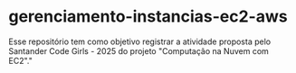 # gerenciamento-instancias-ec2-aws
Esse repositório tem como objetivo registrar a atividade proposta pelo Santander Code Girls - 2025 do projeto "Computação na Nuvem com EC2"."
